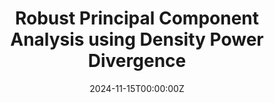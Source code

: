 ---
title: "Robust Principal Component Analysis using Density Power Divergence"
authors:
  - Subhrajyoty Roy
  - Ayanendranath Basu
  - Abhik Ghosh
date: "2024-11-15T00:00:00Z"
summary: Usual Principal component analysis (PCA) is wildly impacted by the presence of outliers. In this article, we present a technique to obtain robust principal component estimates using minimum density power divergence estimators. Theoretical guarantees of convergence, consistency, asymptotic distribution and robustness are derived.
tags:
  - Robust Statistical Inference
  - Matrix Factorization
  - Dimension Reduction
links:
  - type: journal
    detail: "Journal of Machine Learning Research, Volume 25 (324)"
    url: "https://jmlr.org/papers/v25/23-1096.html"
mytype: "publication"

---